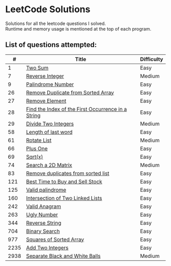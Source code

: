 # LeetCode Solutions
Solutions for all the leetcode questions I solved. <br>
Runtime and memory usage is mentioned at the top of each program.<br>

<h2>List of questions attempted:</h2>

| #   | Title                                                                                   | Difficulty | 
| --- | --------------------------------------------------------------------------------------- | ---------- | 
| 1 | [Two Sum](https://github.com/Harsh-o4/leetcode-solutions/blob/main/leetcode_solutions/1_two_sum.cpp) |  Easy    | 
| 7 | [Reverse Integer](https://github.com/Harsh-o4/leetcode-solutions/blob/main/leetcode_solutions/7_reverse_integer.cpp) |  Medium    | 
| 9 | [Palindrome Number](https://github.com/Harsh-o4/leetcode-solutions/blob/main/leetcode_solutions/9_palindrome_number.cpp) |  Easy   | 
| 26 | [Remove Duplicate from Sorted Array](https://github.com/Harsh-o4/leetcode-solutions/blob/main/leetcode_solutions/26_remove_duplicates_from_sorted_array.c) |  Easy   | 
| 27 | [Remove Element](https://github.com/Harsh-o4/leetcode-solutions/blob/main/leetcode_solutions/27_remove_element.c) |  Easy   | 
| 28 | [Find the Index of the First Occurrence in a String](https://github.com/Harsh-o4/leetcode-solutions/blob/main/leetcode_solutions/28_index_of%20_first_occurence.cpp) |  Easy   | 
| 29 | [Divide Two Integers](https://github.com/Harsh-o4/leetcode-solutions/blob/main/leetcode_solutions/29_divide_2_integers.cpp) |  Medium  | 
| 58 | [Length of last word](https://github.com/Harsh-o4/leetcode-solutions/blob/main/leetcode_solutions/58_last_word.cpp) |  Easy  | 
| 61 | [Rotate List](https://github.com/Harsh-o4/leetcode-solutions/blob/main/leetcode_solutions/61_rotate_list.cpp) |  Medium  | 
| 66 | [Plus One](https://github.com/Harsh-o4/leetcode-solutions/blob/main/leetcode_solutions/66_plus_one.cpp) |  Easy  | 
| 69 | [Sqrt(x)](https://github.com/Harsh-o4/leetcode-solutions/blob/main/leetcode_solutions/69_sqrt(x).cpp) |  Easy  | 
| 74 | [Search a 2D Matrix](https://github.com/Harsh-o4/leetcode-solutions/blob/main/leetcode_solutions/74_search_a_2d_matrix.c) |  Medium  | 
| 83 | [Remove duplicates from sorted list](https://github.com/Harsh-o4/leetcode-solutions/blob/main/leetcode_solutions/83_remove_duplicates.cpp) |  Easy  | 
| 121 | [Best Time to Buy and Sell Stock](https://github.com/Harsh-o4/leetcode-solutions/blob/main/leetcode_solutions/121_best_time_to_suy_and_sell_stock.cpp) |  Easy  | 
| 125 | [Valid palindrome](https://github.com/Harsh-o4/leetcode-solutions/blob/main/leetcode_solutions/125_valid_palindrome.cpp) |  Easy  | 
| 160 | [Intersection of Two Linked Lists](https://github.com/Harsh-o4/leetcode-solutions/blob/main/leetcode_solutions/160_intersection_of_2_linked_lists.cpp) |  Easy  | 
| 242 | [Valid Anagram](https://github.com/Harsh-o4/leetcode-solutions/blob/main/leetcode_solutions/242_valid_anagram.cpp) |  Easy  | 
| 263 | [Ugly Number](https://github.com/Harsh-o4/leetcode-solutions/blob/main/leetcode_solutions/263_ugly_number.cpp) |  Easy  | 
| 344 | [Reverse String](https://github.com/Harsh-o4/leetcode-solutions/blob/main/leetcode_solutions/344_reverse_string.cpp) |  Easy  | 
| 704 | [Binary Search](https://github.com/Harsh-o4/leetcode-solutions/blob/main/leetcode_solutions/704_binary_search.c) |  Easy  | 
| 977 | [Squares of Sorted Array](https://github.com/Harsh-o4/leetcode-solutions/blob/main/leetcode_solutions/977_squares_of_sorted_array.cpp) |  Easy  | 
| 2235 | [Add Two Integers](https://github.com/Harsh-o4/leetcode-solutions/blob/main/leetcode_solutions/2235_Add_Two_Integers.cpp) |  Easy | 
| 2938 | [Separate Black and White Balls](https://github.com/Harsh-o4/leetcode-solutions/blob/main/leetcode_solutions/2938_Seperate_black_and_white_balls.cpp) |  Medium | 
